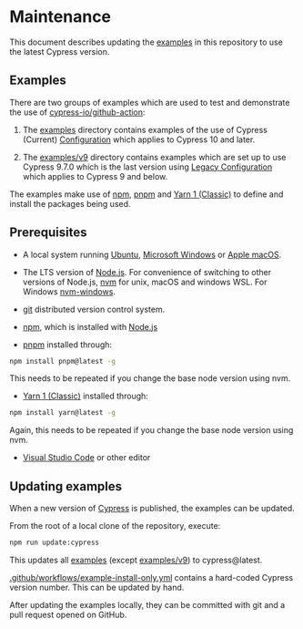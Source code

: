 # Maintenance

This document describes updating the [examples](../examples) in this repository to use the latest Cypress version.

## Examples

There are two groups of examples which are used to test and demonstrate the use of [cypress-io/github-action](https://github.com/cypress-io/github-action):

1. The [examples](../examples) directory contains examples of the use of Cypress (Current) [Configuration](https://docs.cypress.io/guides/references/configuration) which applies to Cypress 10 and later.

2. The [examples/v9](../examples/v9) directory contains examples which are set up to use Cypress 9.7.0 which is the last version using [Legacy Configuration](https://docs.cypress.io/guides/references/legacy-configuration) which applies to Cypress 9 and below.

The examples make use of [npm](https://www.npmjs.com/), [pnpm](https://pnpm.io/) and [Yarn 1 (Classic)](https://classic.yarnpkg.com/) to define and install the packages being used.

## Prerequisites

- A local system running [Ubuntu](https://ubuntu.com/), [Microsoft Windows](https://www.microsoft.com/windows/) or [Apple macOS](https://www.apple.com/macos/).

- The LTS version of [Node.js](https://nodejs.org/). For convenience of switching to other versions of Node.js, [nvm](https://github.com/nvm-sh/nvm) for unix, macOS and windows WSL. For Windows [nvm-windows](https://github.com/coreybutler/nvm-windows).

- [git](https://git-scm.com/) distributed version control system.

- [npm](https://www.npmjs.com/), which is installed with [Node.js](https://nodejs.org/)

- [pnpm](https://pnpm.io/) installed through:

```bash
npm install pnpm@latest -g
```

This needs to be repeated if you change the base node version using nvm.

- [Yarn 1 (Classic)](https://classic.yarnpkg.com/) installed through:

```bash
npm install yarn@latest -g
```

Again, this needs to be repeated if you change the base node version using nvm.

- [Visual Studio Code](https://code.visualstudio.com/) or other editor

## Updating examples

When a new version of [Cypress](https://docs.cypress.io/guides/references/changelog) is published, the examples can be updated.

From the root of a local clone of the repository, execute:

```bash
npm run update:cypress
```

This updates all [examples](../examples) (except [examples/v9](../examples/v9)) to cypress@latest.

[.github/workflows/example-install-only.yml](../.github/workflows/example-install-only.yml) contains a hard-coded Cypress version number. This can be updated by hand.

After updating the examples locally, they can be committed with git and a pull request opened on GitHub.
